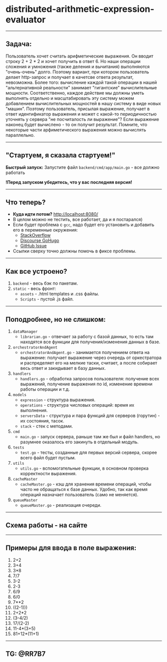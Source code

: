 # distributed-arithmetic-expression-evaluator

---
## Задача: 

Пользователь хочет считать арифметические выражения. Он вводит строку 2 + 2 * 2 и хочет получить в ответ 6. Но наши операции сложения и умножения (также деления и вычитания) выполняются "очень-очень" долго. Поэтому вариант, при котором пользователь делает http-запрос и получает в качетсве ответа результат, невозможна. Более того: вычисление каждой такой операции в нашей "альтернативной реальности" занимает "гигантские" вычислительные мощности. Соответственно, каждое действие мы должны уметь выполнять отдельно и масштабировать эту систему можем добавлением вычислительных мощностей в нашу систему в виде новых "машин". Поэтому пользователь, присылая выражение, получает в ответ идентификатор выражения и может с какой-то периодичностью уточнять у сервера "не посчиталость ли выражение"? Если выражение наконец будет вычислено - то он получит результат. Помните, что некоторые части арфиметического выражения можно вычислять параллельно.

---

## "Стартуем, я сказала стартуем!"

**Быстрый запуск:** Запустите файл `backend/cmd/app/main.go` - все должно работать

**!Перед запуском убедитесь, что у вас последняя версия!**

---

## Что теперь?

* **Куда идти потом?** [http://localhost:8080/](http://localhost:8080/)
* В целом можно не тестить, все работает, да и я постарался)
* Если будет проблема с `gcc`, надо будет его установить и добавить его в переменные окружения:
    * [StackOverflow](https://stackoverflow.com/questions/43580131/exec-gcc-executable-file-not-found-in-path-when-trying-go-build)
    * [Discourse GoHugo](https://discourse.gohugo.io/t/golang-newbie-keen-to-contribute/35087)
    * [GitHub Issue](https://github.com/golang/go/issues/47215)
* Ссылки сверху точно должны помочь в фиксе проблемы.

---

## Как все устроено?

1. `backend` - весь бэк по пакетам.
2. `static` - весь фронт:
    * `assets` - .html templates и .css файлы.
    * `Scripts` - пустой .js файл.
   
---

## Поподробнее, но не слишком:

1. `dataManager`
    * `librarian.go` - отвечает за работу с базой данных, то есть там находятся все функции для получения/изменения данных в базе.
2. `orchestratorAndAgent`
    * `orchestratorAndAgent.go` - занимается получением ответа на выражение: получает выражение через очередь от оркестратора и распределяет его на мелкие таски, считает, а после собирает весь ответ и закидывает в базу данных.
3. `handlers`
    * `handlers.go` - обработка запросов пользователя: получение всех выражений, получение выражения по id, изменение времени работы операции и т.д.
4. `models`
    * `expression` - структура выражения.
    * `operations` - структура числовых операций: время их выполнения.
    * `serversData` - структура и пара функций для серверов (горутин) - их состояния, тасок.
    * `stack` - стек с методами.
5. `cmd`
    * `main.go` - запуск сервера, раньше там же был и файл handlers, но разумнее оказалось его закинуть в отдельный модуль.
6. `tests`
    * `test.go` - тесты, созданные для первых версий сервера, скорее всего файл будет пустым.
7. `utils`
    * `utils.go` - вспомогательные функции, в основном проверка корректности выражения.
8. `cacheMaster`
    * `cacheMaster.go` - кэш для хранения времени операций, чтобы часто не обращаться к базе данных. Удобно, так как время операций назначает пользователь (само не меняется).
9. `queueMaster`
    * `queueMaster.go` - реализация очереди.

---

## Схема работы - на сайте

---

## Примеры для ввода в поле выражения:

1. 2+2
2. 3+4
3. 3*8
4. 7/7
5. 3-2
6. 2-3
7. 6/9
8. 6/0
9. 7**2
10. ((2-1)))
11. 2+2*2
12. (3-4/2)
13. 17/(2-2)
14. 11-4*(3+5)
15. 81+12*(11+1)

---

## TG: @RR7B7
